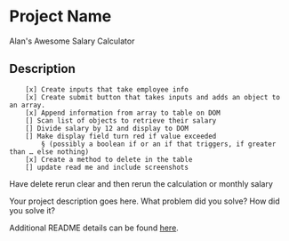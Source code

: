 # Project Name
Alan's Awesome Salary Calculator

## Description
		[x] Create inputs that take employee info
		[x] Create submit button that takes inputs and adds an object to an array.
		[x] Append information from array to table on DOM
		[] Scan list of objects to retrieve their salary
		[] Divide salary by 12 and display to DOM
		[] Make display field turn red if value exceeded 
			§ (possibly a boolean if or an if that triggers, if greater than … else nothing)
		[x] Create a method to delete in the table
        [] update read me and include screenshots
    
Have delete rerun clear and then rerun the calculation or monthly salary

Your project description goes here. What problem did you solve? How did you solve it?

Additional README details can be found [here](https://github.com/PrimeAcademy/readme-template/blob/master/README.md).
